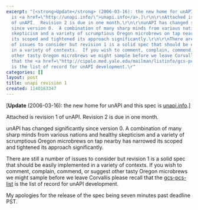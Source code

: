 ```yaml
---
excerpt: "[<strong>Update</strong> (2006-03-16): the new home for unAPI and this spec
  is <a href=\"http://unapi.info/\">unapi.info</a>.]\r\n\r\nAttached is revision 1
  of unAPI.  Revision 2 is due in one month.\r\n\r\nunAPI has changed significantly
  since version 0.  A combination of many sharp minds from various nations and healthy
  skepticism and a variety of scrumptious Oregon microbrews on tap nearby has narrowed
  its scoped and tightened its approach significantly.\r\n\r\nThere are still a number
  of issues to consider but revision 1 is a solid spec that should be easily implemented
  in a variety of contexts.  If you wish to comment, complain, commend, or suggest
  other tasty Oregon microbrews we might sample before we leave Corvallis please recall
  that the <a href=\"http://cipolo.med.yale.edu/mailman/listinfo/gcs-pcs-list\">gcs-pcs-list</a>
  is the list of record for unAPI development.\r"
categories: []
layout: post
title: unapi revision 1
created: 1140163347
---
```

[<strong>Update</strong> (2006-03-16): the new home for unAPI and this spec is <a href="http://unapi.info/">unapi.info</a>.]

Attached is revision 1 of unAPI.  Revision 2 is due in one month.

unAPI has changed significantly since version 0.  A combination of many sharp minds from various nations and healthy skepticism and a variety of scrumptious Oregon microbrews on tap nearby has narrowed its scoped and tightened its approach significantly.

There are still a number of issues to consider but revision 1 is a solid spec that should be easily implemented in a variety of contexts.  If you wish to comment, complain, commend, or suggest other tasty Oregon microbrews we might sample before we leave Corvallis please recall that the <a href="http://cipolo.med.yale.edu/mailman/listinfo/gcs-pcs-list">gcs-pcs-list</a> is the list of record for unAPI development.

My apologies for the release of the spec being seven minutes past deadline PST.

